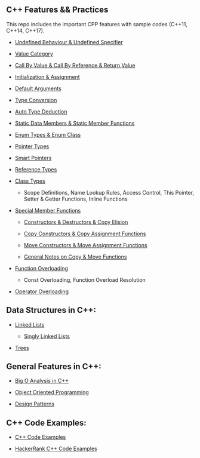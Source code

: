 ## C++ Features && Practices

This repo includes the important CPP features with sample codes (C++11, C++14, C++17).

- [Undefined Behaviour & Undefined Specifier](https://github.com/gefendioglu/Cpp_Practices/blob/master/Cpp_Features/11_Undefined_Behaviour.md)

- [Value Category](https://github.com/gefendioglu/Cpp_Practices/blob/master/Cpp_Features/24_Value_Category.md)

- [Call By Value & Call By Reference & Return Value](https://github.com/gefendioglu/Cpp_Practices/blob/master/Cpp_Features/15_Call_By_Value_Reference.md)

- [Initialization & Assignment](https://github.com/gefendioglu/Cpp_Practices/blob/master/Cpp_Features/17_Initialization_Assignment.md)

- [Default Arguments](https://github.com/gefendioglu/Cpp_Practices/blob/master/Cpp_Features/23_Default_Arguments.md)

- [Type Conversion](https://github.com/gefendioglu/Cpp_Practices/blob/master/Cpp_Features/14_Type_Conversion.md)

- [Auto Type Deduction](https://github.com/gefendioglu/Cpp_Practices/blob/master/Cpp_Features/19_Auto_Type_Deduction.md)

- [Static Data Members & Static Member Functions](https://github.com/gefendioglu/Cpp_Practices/blob/master/Cpp_Features/13_Static_Members.md)

- [Enum Types & Enum Class](https://github.com/gefendioglu/Cpp_Practices/blob/master/Cpp_Features/12_Enum_Types_Classes.md)

- [Pointer Types](https://github.com/gefendioglu/Cpp_Practices/blob/master/Cpp_Features/20_Pointers.md)

- [Smart Pointers](https://github.com/gefendioglu/Cpp_Practices/blob/master/Cpp_Features/30_Smart_Pointers.md)

- [Reference Types](https://github.com/gefendioglu/Cpp_Practices/blob/master/Cpp_Features/22_References.md)

- [Class Types](https://github.com/gefendioglu/Cpp_Practices/blob/master/Cpp_Features/25_Classes.md)
  - Scope Definitions, Name Lookup Rules, Access Control, This Pointer, Setter & Getter Functions, Inline Functions 

- [Special Member Functions](https://github.com/gefendioglu/Cpp_Practices/blob/master/Cpp_Features/Special_Member_Functions.md)
   - [Constructors & Destructors & Copy Elision](https://github.com/gefendioglu/Cpp_Practices/blob/master/Cpp_Features/37_Constructors_Destructors.md)  
   
   - [Copy Constructors & Copy Assignment Functions](https://github.com/gefendioglu/Cpp_Practices/blob/master/Cpp_Features/39_Copy_Functions.md)

   - [Move Constructors & Move Assignment Functions](https://github.com/gefendioglu/Cpp_Practices/blob/master/Cpp_Features/40_Move_Functions.md)
   
   - [General Notes on Copy & Move Functions](https://github.com/gefendioglu/Cpp_Practices/blob/master/Cpp_Features/General_Notes_Copy_Move_Func.md)

- [Function Overloading](https://github.com/gefendioglu/Cpp_Practices/blob/master/Cpp_Features/27_Function_Overloading.md)
  - Const Overloading, Function Overload Resolution 

- [Operator Overloading](https://github.com/gefendioglu/Cpp_Practices/blob/master/Cpp_Features/29_Operator_Overloading.md)

## Data Structures in C++: 

- [Linked Lists](https://github.com/gefendioglu/Cpp_Practices/blob/master/Cpp_Practices/Linked_List.md)
  - [Singly Linked Lists](https://github.com/gefendioglu/Cpp_Practices/blob/master/Data_Structures/11_Singly_Linked_List.md)

- [Trees](https://github.com/gefendioglu/Cpp_Practices/blob/master/Cpp_Practices/Trees_Graphs.md)

## General Features in C++: 

- [Big O Analysis in C++](https://github.com/gefendioglu/Cpp_Practices/blob/master/Cpp_Practices/Big_O_Analysis.md)

- [Object Oriented Programming](https://github.com/gefendioglu/Cpp_Practices/blob/master/Cpp_Practices/Object_Oriented_Programming.md)

- [Design Patterns](https://github.com/gefendioglu/Cpp_Practices/blob/master/Cpp_Practices/Design_Patterns.md)

## C++ Code Examples: 

- [C++ Code Examples](https://github.com/gefendioglu/Cpp_Practices/blob/master/Cpp_Practices/Cpp_Practices.md)

- [HackerRank C++ Code Examples](https://github.com/gefendioglu/Cpp_Practices/blob/master/HackerRank/HackerRank_Cpp.md)


